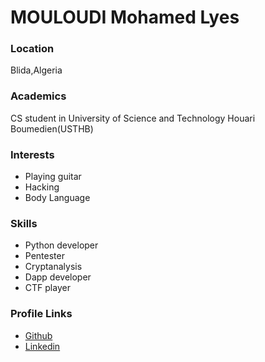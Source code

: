 # MOULOUDI Mohamed Lyes

### Location
Blida,Algeria

### Academics
CS student in University of Science and Technology Houari Boumedien(USTHB)

### Interests

* Playing guitar
* Hacking
* Body Language

### Skills

* Python developer
* Pentester
* Cryptanalysis
* Dapp developer
* CTF player

### Profile Links
* [Github](https://github.com/Qtty)
* [Linkedin](mohamed-lyes-mouloudi-4764b7161)
